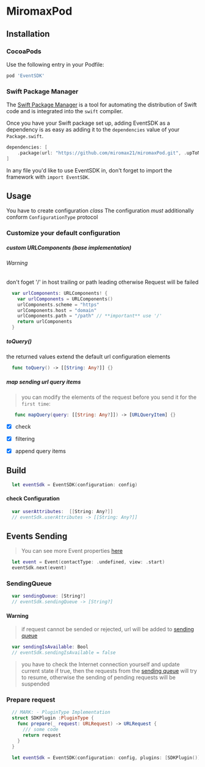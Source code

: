 
# MiromaxPod

## Installation

### CocoaPods

Use the following entry in your Podfile:

```rb
pod 'EventSDK'
```

### Swift Package Manager

The [Swift Package Manager](https://swift.org/package-manager/) is a tool for automating the distribution of Swift code and is integrated into the `swift` compiler. 

Once you have your Swift package set up, adding EventSDK as a dependency is as easy as adding it to the `dependencies` value of your `Package.swift`.

```swift
dependencies: [
    .package(url: "https://github.com/miromax21/miromaxPod.git", .upToNextMajor(from: "0.1.1"))
]
```

In any file you'd like to use EventSDK in, don't forget to
import the framework with `import EventSDK`.

## Usage

You have to create configuration *class* 
The configuration *must* additionally conform `ConfigurationType` protocol

### Customize your default configuration

##### custom URLComponents (base implementation)
###### Warning
  don't foget '/' in host trailing or path leading otherwise Request will be failed
```swift
  var urlComponents: URLComponents! {
    var urlComponents = URLComponents()
    urlComponents.scheme = "https"
    urlComponents.host = "domain" 
    urlComponents.path = "/path" // **important** use '/'
    return urlComponents
  }
```

##### toQuery()
the returned values extend the default url configuration elements
```swift
  func toQuery() -> [[String: Any?]] {}
```

##### map sending url query items
> you can modify the elements of the request before you send it for the `first time`:
```swift
   func mapQuery(query: [[String: Any?]]) -> [URLQueryItem] {}
```

 - [x] check
 - [x] filtering
 - [x] append query items


## Build
```swift
  let eventSdk = EventSDK(configuration: config)
```
#### check Configuration
```swift
  var userAttributes:  [[String: Any?]]
  // eventSdk.userAttributes -> [[String: Any?]] 
```

## Events Sending
> You can see more Event properties [here](https://github.com/miromax21/miromaxPod/blob/master/Sources/models/Event.swift)
```swift
  let event = Event(contactType: .undefined, view: .start)
  eventSdk.next(event)
```

### SendingQueue
```swift
  var sendingQueue: [String?]
  // eventSdk.sendingQueue -> [String?]
```
#### Warning
> if request cannot be sended or rejected, url will be added to [sending queue](https://github.com/miromax21/miromaxPod#sendingqueue) 

```swift 
  var sendingIsAvailable: Bool
  // eventSdk.sendingIsAvailable = false 
```
> you have to check the Internet connection yourself and update current state
> if true, then the requests from the [sending queue](https://github.com/miromax21/miromaxPod#sendingqueue) will try to resume, otherwise the sending of pending requests will be suspended
  
### Prepare request
```swift
  // MARK: - PluginType Implementation
  struct SDKPlugin :PluginType {
    func prepare(_ request: URLRequest) -> URLRequest {
      /// some code
      return request
    }
  }

  let eventSdk = EventSDK(configuration: config, plugins: [SDKPlugin()])
  
```
